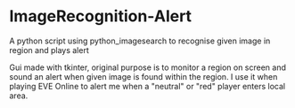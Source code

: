 # ImageRecognition-Alert
A python script using python_imagesearch to recognise given image in region and plays alert

Gui made with tkinter, original purpose is to monitor a region on screen and sound an alert when given image is found within the region.
I use it when playing EVE Online to alert me when a "neutral" or "red" player enters local area.
